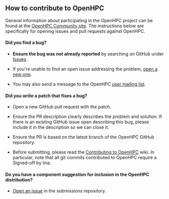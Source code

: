 ## How to contribute to OpenHPC

General information about participating in the OpenHPC project can be found at the [OpenHPC Community site](https://openhpc.community/about-us/ways-to-participate).
The instructions below are specifically for opening issues and pull requests against OpenHPC.

#### **Did you find a bug?**

* **Ensure the bug was not already reported** by searching on GitHub under [Issues](https://github.com/openhpc/ohpc/issues).

* If you're unable to find an open issue addressing the problem, [open a new one](https://github.com/openhpc/ohpc/issues/new).

* You may also send a message to the OpenHPC [user mailing list](https://groups.io/g/OpenHPC-users/topics).

#### **Did you write a patch that fixes a bug?**

* Open a new GitHub pull request with the patch.

* Ensure the PR description clearly describes the problem and solution. If there is an existing GitHub issue open describing this bug, please include it in the description so we can close it.

* Ensure the PR is based on the latest branch of the OpenHPC GitHub repository.

* Before submitting, please read the [Contributing to OpenHPC](https://github.com/openhpc/ohpc/wiki/Contributions) wiki.  In particular, note that all git commits contributed to OpenHPC require a Signed-off by line.

#### **Do you have a component suggestion for inclusion in the OpenHPC distribution?**

* [Open an issue](https://github.com/openhpc/submissions/issues/new) in the submissions repository.
